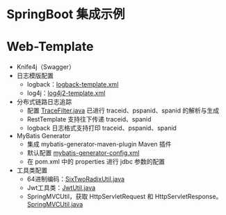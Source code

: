 # SpringBoot 集成示例

# Web-Template
- Knife4j（Swagger）
- 日志模版配置
  - logback：[logback-template.xml](web-template%2Fsrc%2Fmain%2Fresources%2Flogback-template.xml)
  - log4j：[log4j2-template.xml](web-template%2Fsrc%2Fmain%2Fresources%2Flog4j2-template.xml)
- 分布式链路日志追踪
  - 配置 [TraceFilter.java](web-template%2Fsrc%2Fmain%2Fjava%2Fcom%2Fexample%2Ffilter%2FTraceFilter.java) 已进行 traceid、pspanid、spanid 的解析与生成
  - RestTemplate 支持往下传递 traceid、spanid
  - logback 日志格式支持打印 traceid、pspanid、spanid
- MyBatis Generator
  - 集成 mybatis-generator-maven-plugin Maven 插件
  - 默认配置 [mybatis-generator-config.xml](web-template%2Fsrc%2Fmain%2Fresources%2Fmybatis-generator-config.xml)
  - 在 pom.xml 中的 properties 进行 jdbc 参数的配置
- 工具类配置
  - 64进制编码：[SixTwoRadixUtil.java](web-template%2Fsrc%2Fmain%2Fjava%2Fcom%2Fexample%2Futil%2FSixTwoRadixUtil.java)
  - Jwt工具类：[JwtUtil.java](web-template%2Fsrc%2Fmain%2Fjava%2Fcom%2Fexample%2Futil%2FJwtUtil.java)
  - SpringMVCUtil，获取 HttpServletRequest 和 HttpServletResponse。[SpringMVCUtil.java](web-template%2Fsrc%2Fmain%2Fjava%2Fcom%2Fexample%2Futil%2FSpringMVCUtil.java)